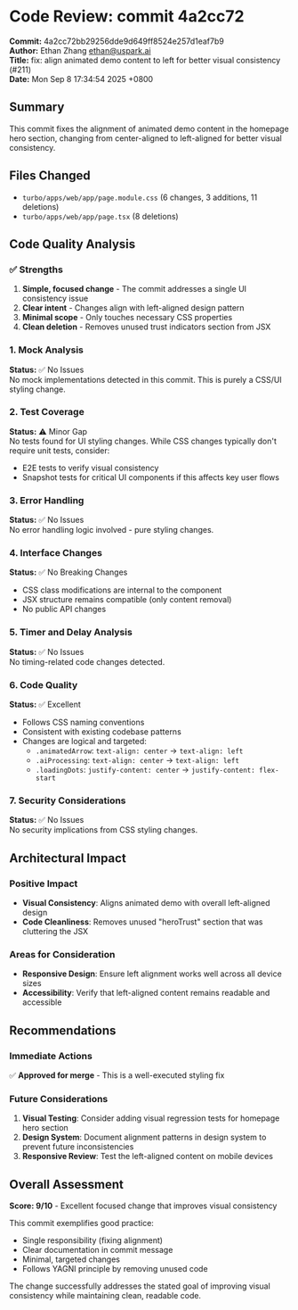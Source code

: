 # Code Review: commit 4a2cc72

**Commit:** 4a2cc72bb29256dde9d649ff8524e257d1eaf7b9  
**Author:** Ethan Zhang <ethan@uspark.ai>  
**Title:** fix: align animated demo content to left for better visual consistency (#211)  
**Date:** Mon Sep 8 17:34:54 2025 +0800

## Summary
This commit fixes the alignment of animated demo content in the homepage hero section, changing from center-aligned to left-aligned for better visual consistency.

## Files Changed
- `turbo/apps/web/app/page.module.css` (6 changes, 3 additions, 11 deletions)
- `turbo/apps/web/app/page.tsx` (8 deletions)

## Code Quality Analysis

### ✅ Strengths
1. **Simple, focused change** - The commit addresses a single UI consistency issue
2. **Clear intent** - Changes align with left-aligned design pattern
3. **Minimal scope** - Only touches necessary CSS properties
4. **Clean deletion** - Removes unused trust indicators section from JSX

### 1. Mock Analysis
**Status:** ✅ No Issues  
No mock implementations detected in this commit. This is purely a CSS/UI styling change.

### 2. Test Coverage
**Status:** ⚠️ Minor Gap  
No tests found for UI styling changes. While CSS changes typically don't require unit tests, consider:
- E2E tests to verify visual consistency
- Snapshot tests for critical UI components if this affects key user flows

### 3. Error Handling
**Status:** ✅ No Issues  
No error handling logic involved - pure styling changes.

### 4. Interface Changes
**Status:** ✅ No Breaking Changes  
- CSS class modifications are internal to the component
- JSX structure remains compatible (only content removal)
- No public API changes

### 5. Timer and Delay Analysis
**Status:** ✅ No Issues  
No timing-related code changes detected.

### 6. Code Quality
**Status:** ✅ Excellent  
- Follows CSS naming conventions
- Consistent with existing codebase patterns  
- Changes are logical and targeted:
  - `.animatedArrow`: `text-align: center` → `text-align: left`
  - `.aiProcessing`: `text-align: center` → `text-align: left`  
  - `.loadingDots`: `justify-content: center` → `justify-content: flex-start`

### 7. Security Considerations
**Status:** ✅ No Issues  
No security implications from CSS styling changes.

## Architectural Impact

### Positive Impact
- **Visual Consistency**: Aligns animated demo with overall left-aligned design
- **Code Cleanliness**: Removes unused "heroTrust" section that was cluttering the JSX

### Areas for Consideration
- **Responsive Design**: Ensure left alignment works well across all device sizes
- **Accessibility**: Verify that left-aligned content remains readable and accessible

## Recommendations

### Immediate Actions
✅ **Approved for merge** - This is a well-executed styling fix

### Future Considerations  
1. **Visual Testing**: Consider adding visual regression tests for homepage hero section
2. **Design System**: Document alignment patterns in design system to prevent future inconsistencies
3. **Responsive Review**: Test the left-aligned content on mobile devices

## Overall Assessment

**Score: 9/10** - Excellent focused change that improves visual consistency

This commit exemplifies good practice:
- Single responsibility (fixing alignment)
- Clear documentation in commit message  
- Minimal, targeted changes
- Follows YAGNI principle by removing unused code

The change successfully addresses the stated goal of improving visual consistency while maintaining clean, readable code.